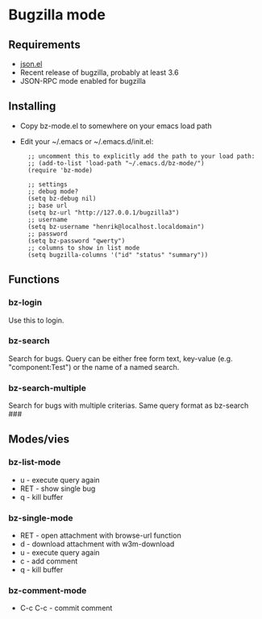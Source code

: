 # Bugzilla mode #

## Requirements ##
* [json.el](http://cvs.savannah.gnu.org/viewvc/*checkout*/emacs/lisp/json.el?root=emacs)
* Recent release of bugzilla, probably at least 3.6
* JSON-RPC mode enabled for bugzilla

## Installing ##
* Copy bz-mode.el to somewhere on your emacs load path
* Edit your ~/.emacs or ~/.emacs.d/init.el:

        ;; uncomment this to explicitly add the path to your load path:
        ;; (add-to-list 'load-path "~/.emacs.d/bz-mode/")
        (require 'bz-mode)
        
        ;; settings
        ;; debug mode?
        (setq bz-debug nil)
        ;; base url
        (setq bz-url "http://127.0.0.1/bugzilla3")
        ;; username
        (setq bz-username "henrik@localhost.localdomain")
        ;; password
        (setq bz-password "qwerty")
        ;; columns to show in list mode
        (setq bugzilla-columns '("id" "status" "summary"))

## Functions ##
### bz-login ###
Use this to login.
### bz-search ###
Search for bugs. Query can be either free form text, key-value (e.g. "component:Test") or the name of a named search.
### bz-search-multiple ###
Search for bugs with multiple criterias. Same query format as bz-search ###

## Modes/vies ##
### bz-list-mode ###
* u - execute query again
* RET - show single bug
* q - kill buffer
### bz-single-mode ###
* RET - open attachment with browse-url function
* d - download attachment with w3m-download
* u - execute query again
* c - add comment
* q - kill buffer
### bz-comment-mode ###
* C-c C-c - commit comment
